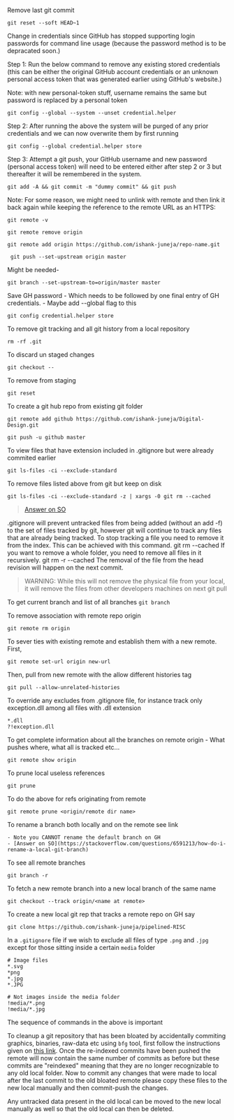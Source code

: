 Remove last git commit

`git reset --soft HEAD~1`

Change in credentials since GitHub has stopped supporting login passwords for command line usage (because the password method is to be depracated soon.) 

Step 1: Run the below command to remove any existing stored credentials (this can be either the original GitHub account credentials or an unknown personal access token that was generated earlier using GitHub's website.) 

Note: with new personal-token stuff, username remains the same but password is replaced by a personal token

`git config --global --system --unset credential.helper`

Step 2: After running the above the system will be purged of any prior credentials and we can now overwrite them by first running

`git config --global credential.helper store`

Step 3: Attempt a git push, your GitHub username and new password (personal access token) will need to be entered either after step 2 or 3 but thereafter it will be remembered in the system.

`git add -A && git commit -m "dummy commit" && git push`
  
Note: For some reason, we might need to unlink with remote and then link it back again while keeping the reference to the remote URL as an HTTPS:

`git remote -v`

`git remote remove origin`

`git remote add origin https://github.com/ishank-juneja/repo-name.git`

` git push --set-upstream origin master`

Might be needed-

`git branch --set-upstream-to=origin/master master`

Save GH password
	- Which needs to be followed by one final entry of GH credentials.
	- Maybe add --global flag to this

`git config credential.helper store`
	
To remove git tracking and all git history from a local repository

`rm -rf .git` 

To discard un staged changes 

`git checkout --`

To remove from staging

`git reset`

To create a git hub repo from existing git folder 

`git remote add github https://github.com/ishank-juneja/Digital-Design.git`

`git push -u github master`

To view files that have extension included in .gitignore but were already commited earlier

`git ls-files -ci --exclude-standard`

To remove files listed above from git but keep on disk

`git ls-files -ci --exclude-standard -z | xargs -0 git rm --cached`

> [Answer on SO](https://stackoverflow.com/questions/1274057/how-to-make-git-forget-about-a-file-that-was-tracked-but-is-now-in-gitignore)

.gitignore will prevent untracked files from being added (without an add -f) to the set of files tracked by git, however git will continue to track any files that are already being tracked.
To stop tracking a file you need to remove it from the index. This can be achieved with this command.
git rm --cached <file>
If you want to remove a whole folder, you need to remove all files in it recursively.
git rm -r --cached <folder>
The removal of the file from the head revision will happen on the next commit.

>WARNING: While this will not remove the physical file from your local, it will remove the files from other developers machines on next git pull

To get current branch and list of all branches
`git branch`

To remove association with remote repo origin

`git remote rm origin`

To sever ties with existing remote and establish them with a new remote. First, 

`git remote set-url origin new-url`

Then, pull from new remote with the allow different histories tag

`git pull --allow-unrelated-histories`

To override any excludes from .gitignore file, for instance track only exception.dll among all files with .dll extension
```
*.dll
?!exception.dll
```

To get complete information about all the branches on remote origin
	- What pushes where, what all is tracked etc...

`git remote show origin`

To prune local useless references

`git prune`

To do the above for refs originating from remote

`git remote prune <origin/remote dir name>`

To rename a branch both locally and on the remote see link

	- Note you CANNOT rename the default branch on GH
	- [Answer on SO](https://stackoverflow.com/questions/6591213/how-do-i-rename-a-local-git-branch)

To see all remote branches

`git branch -r`

To fetch a new remote branch into a new local branch of the same name 

`git checkout --track origin/<name at remote>`

To create a new local git rep that tracks a remote repo on GH say

`git clone https://github.com/ishank-juneja/pipelined-RISC`

In a `.gitignore` file if we wish to exclude all files of type `.png` and `.jpg` except for those sitting inside a certain `media` folder
```
# Image files
*.svg
*png
*.jpg
*.JPG

# Not images inside the media folder
!media/*.png
!media/*.jpg
```
The sequence of commands in the above is important
	
To cleanup a git repository that has been bloated by accidentally commiting graphics, binaries, raw-data etc using `bfg` tool, first follow the instructions given on [this link](https://www.phase2technology.com/blog/removing-large-files-git-bfg). Once the re-indexed commits have been pushed the remote will now contain the same number of commits as before but these commits are "reindexed" meaning that they are no longer recognizable to any old local folder. Now to commit any changes that were made to local after the last commit to the old bloated remote please copy these files to the new local manually and then commit-push the changes.
	
Any untracked data present in the old local can be moved to the new local manually as well so that the old local can then be deleted.

